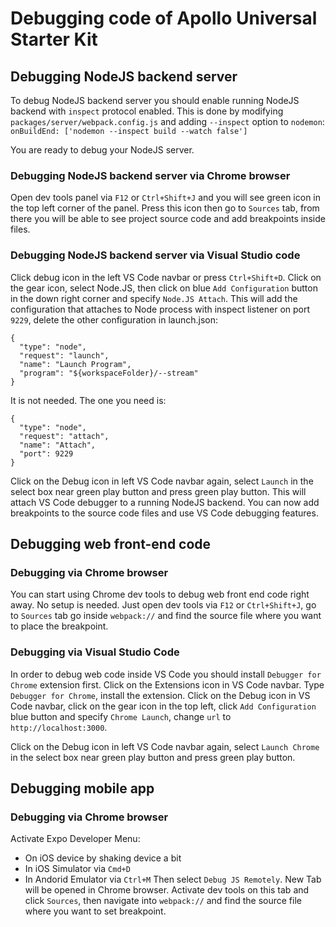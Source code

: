 # Debugging code of Apollo Universal Starter Kit

## Debugging NodeJS backend server

To debug NodeJS backend server you should enable running NodeJS backend with `inspect` protocol enabled. This is done by modifying `packages/server/webpack.config.js` and adding `--inspect` option to `nodemon`: `onBuildEnd: ['nodemon --inspect build --watch false']`

You are ready to debug your NodeJS server.

### Debugging NodeJS backend server via Chrome browser

Open dev tools panel via `F12` or `Ctrl+Shift+J` and you will see green icon in the top left corner
of the panel. Press this icon then go to `Sources` tab, from there you will be able to see project source
code and add breakpoints inside files.

### Debugging NodeJS backend server via Visual Studio code

Click debug icon in the left VS Code navbar or press `Ctrl+Shift+D`. Click on the gear icon, select Node.JS, then click on blue `Add Configuration` button in the down right corner and specify `Node.JS Attach`. This will add the configuration that attaches to Node process with inspect listener on port `9229`, delete the other configuration in launch.json:
```
{
  "type": "node",
  "request": "launch",
  "name": "Launch Program",
  "program": "${workspaceFolder}/--stream"
}
```
It is not needed. The one you need is:
```
{
  "type": "node",
  "request": "attach",
  "name": "Attach",
  "port": 9229
}
```

Click on the Debug icon in left VS Code navbar again, select `Launch` in the select box near green play button and press green play button. This will attach VS Code debugger to a running NodeJS backend. You can now add breakpoints to the source code files and use
VS Code debugging features.

## Debugging web front-end code

### Debugging via Chrome browser

You can start using Chrome dev tools to debug web front end code right away. No setup is needed. Just
open dev tools via `F12` or `Ctrl+Shift+J`, go to `Sources` tab go inside `webpack://` and find the source file where you want to place the breakpoint.

### Debugging via Visual Studio Code

In order to debug web code inside VS Code you should install `Debugger for Chrome` extension first.
Click on the Extensions icon in VS Code navbar. Type `Debugger for Chrome`, install the extension.
Click on the Debug icon in VS Code navbar, click on the gear icon in the top left, click `Add Configuration` blue button and specify `Chrome Launch`, change `url` to `http://localhost:3000`.

Click on the Debug icon in left VS Code navbar again, select `Launch Chrome` in the select box near green play button and press green play button.

## Debugging mobile app

### Debugging via Chrome browser

Activate Expo Developer Menu:
  - On iOS device by shaking device a bit
  - In iOS Simulator via `Cmd+D`
  - In Andorid Emulator via `Ctrl+M`
Then select `Debug JS Remotely`. New Tab will be opened in Chrome browser. Activate dev tools on this tab and click `Sources`, then navigate into `webpack://` and find the source file where you want to set breakpoint.

